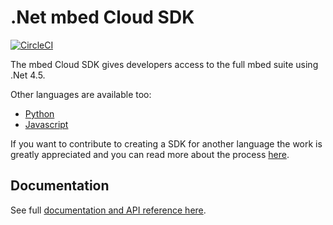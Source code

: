 # .Net mbed Cloud SDK

[![CircleCI](https://circleci.com/gh/ARMmbed/mbed-cloud-sdk-dotnet.svg?style=shield&circle-token=68538baa897f82e3dcc38a48315e9ba24977b183)](https://circleci.com/gh/ARMmbed/mbed-cloud-sdk-dotnet)

The mbed Cloud SDK gives developers access to the full mbed suite using .Net 4.5.

Other languages are available too:

- [Python](https://github.com/ARMmbed/mbed-cloud-sdk-python)
- [Javascript](https://github.com/ARMmbed/mbed-cloud-sdk-javascript)

If you want to contribute to creating a SDK for another language the work is
greatly appreciated and you can read more about the process
[here](https://github.com/ARMmbed/mbed-cloud-sdk-codegen/blob/master/docs/create-new-language.md).

## Documentation

See full [documentation and API reference
here](https://s3-us-west-2.amazonaws.com/mbed-cloud-sdk-dotnet/index.html).
